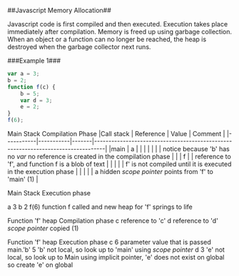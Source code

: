 ##Javascript Memory Allocation##

Javascript code is first compiled and then executed. Execution takes place immediately after compilation. Memory is freed up using garbage collection. When an object or a function can no longer be reached, the heap is destroyed when the garbage collector next runs.

###Example 1###

```javascript
var a = 3;
b = 2;
function f(c) {
    b = 5;
    var d = 3;
    e = 2;
}
f(6);
```





Main Stack
Compilation Phase
|Call stack | Reference | Value | Comment                                                                          |
|-----------|-----------|-------|----------------------------------------------------------------------------------|
|main       | a         |       |                                                                                  |
|           |           |       | notice because 'b' has no *var* no reference is created in the compilation phase |
|           | f         |       | reference to 'f', and function f is a blob of text                               |
|           |           |       | f' is not compiled until it is executed in the execution phase                   |
|           |           |       | a hidden *scope pointer* points from 'f' to 'main' (1)                           |

Main Stack
Execution phase

a                       3
b                       2
f(6)                    function f called and new heap for 'f' springs to life

Function 'f' heap
Compilation phase
c                       reference to 'c'
d                       reference to 'd'
                        *scope pointer* copied (1)

Function 'f' heap
Execution phase
c                       6 parameter value that is passed
main.'b'                5 'b' not local, so look up to 'main' using *scope pointer*
d                       3
                        'e' not local, so look up to Main using implicit pointer, 'e' does not exist on global so create 'e' on global
